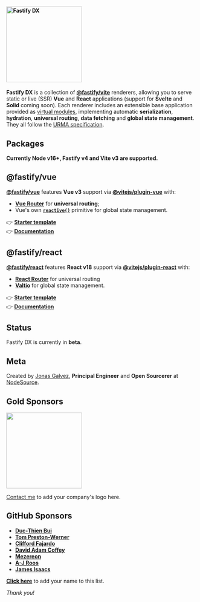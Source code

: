 
#### <img width="200px" alt="Fastify DX" src="https://user-images.githubusercontent.com/12291/163095704-d1bd8541-ecde-4707-8068-17d2fd725c01.svg">

**Fastify DX** is a collection of [**@fastify/vite**](https://fastify-vite.dev) renderers, allowing you to serve static or live (SSR) **Vue** and **React** applications (support for **Svelte** and **Solid** coming soon). Each renderer includes an extensible base application provided as [virtual modules](https://hire.jonasgalvez.com.br/2022/jun/10/virtual-modules-for-fun-and-profit/), implementing automatic **serialization**, **hydration**, **universal routing**, **data fetching** and **global state management**. They all follow the [URMA specification](https://github.com/fastify/fastify-dx/blob/main/URMA.md).

## Packages

**Currently Node v16+, Fastify v4 and Vite v3 are supported.**
 
## @fastify/vue

[**@fastify/vue**](https://github.com/fastify/fastify-dx/tree/main/packages/fastify-vue) features **Vue v3** support via [**@vitejs/plugin-vue**](https://github.com/vitejs/vite-plugin-vue) with: 

- [**Vue Router**](https://github.com/vuejs/router) for **universal routing**;
- Vue's own [**`reactive()`**](https://vuejs.org/api/reactivity-core.html#reactive) primitive for global state management.

👉 [**Starter template**](https://github.com/fastify/fastify-dx/tree/main/starter/vue)<br>
👉 [**Documentation**](https://github.com/fastify/fastify-dx/tree/main/packages/fastify-vue)

## @fastify/react

[**@fastify/react**](https://github.com/fastify/fastify-dx/tree/main/packages/fastify-react) features **React v18** support via [**@vitejs/plugin-react**](https://github.com/vitejs/vite-plugin-react) with: 

- [**React Router**](https://github.com/remix-run/react-router) for universal routing 
- [**Valtio**](https://github.com/pmndrs/valtio) for global state management. 

👉 [**Starter template**](https://github.com/fastify/fastify-dx/tree/main/starter/react)<br>
👉 [**Documentation**](https://github.com/fastify/fastify-dx/tree/main/packages/fastify-react)

## Status

Fastify DX is currently in **beta**.

## Meta

Created by [Jonas Galvez](https://github.com/sponsors/galvez), **Principal Engineer** and **Open Sourcerer** at [NodeSource](https://nodesource.com).

## Gold Sponsors

<a href="https://nodesource.com"><img width="200px" src="https://user-images.githubusercontent.com/12291/206885948-3fa742a2-1057-4db2-8648-46f5cb673461.svg"></a>

[Contact me](mailto:jonasgalvez@gmail.com) to add your company's logo here.

## GitHub Sponsors

- [**Duc-Thien Bui**](https://github.com/aecea)
- [**Tom Preston-Werner**](https://github.com/mojombo) 
- [**Clifford Fajardo**](https://github.com/cliffordfajardo)
- [**David Adam Coffey**](https://github.com/dacoffey)
- [**Mezereon**](https://github.com/mezereon-co)
- [**A-J Roos**](https://github.com/Asjas)
- [**James Isaacs**](https://github.com/jamesisaacs2)

[**Click here**](https://github.com/sponsors/galvez) to add your name to this list.

_Thank you!_

